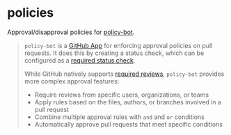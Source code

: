 # policies

Approval/disapproval policies for [policy-bot](https://github.com/palantir/policy-bot).

> `policy-bot` is a [GitHub App](https://developer.github.com/apps/) for enforcing
approval policies on pull requests. It does this by creating a status check,
which can be configured as a [required status check](https://help.github.com/articles/enabling-required-status-checks/).
>
> While GitHub natively supports [required reviews](https://help.github.com/articles/about-required-reviews-for-pull-requests/), `policy-bot` provides more
complex approval features:
>
> - Require reviews from specific users, organizations, or teams
> - Apply rules based on the files, authors, or branches involved in a pull request
> - Combine multiple approval rules with `and` and `or` conditions
> - Automatically approve pull requests that meet specific conditions
